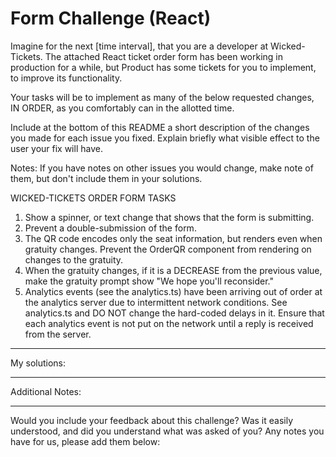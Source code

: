 # Form Challenge (React)

Imagine for the next [time interval], that you are a developer at Wicked-Tickets. The attached React ticket order form has been working in production for a while, but Product has some tickets for you to implement, to improve its functionality.

Your tasks will be to implement as many of the below requested changes, IN ORDER, as you comfortably can in the allotted time.

Include at the bottom of this README a short description of the changes you made for each issue you fixed. Explain briefly what visible effect to the user your fix will have.

Notes: If you have notes on other issues you would change, make note of them, but don't include them in your solutions.

WICKED-TICKETS ORDER FORM TASKS

1. Show a spinner, or text change that shows that the form is submitting.
2. Prevent a double-submission of the form.
3. The QR code encodes only the seat information, but renders even when gratuity changes. Prevent the OrderQR component from rendering on changes to the gratuity.
4. When the gratuity changes, if it is a DECREASE from the previous value, make the gratuity prompt show "We hope you'll reconsider."
5. Analytics events (see the analytics.ts) have been arriving out of order at the analytics server due to intermittent network conditions. See analytics.ts and DO NOT change the hard-coded delays in it. Ensure that each analytics event is not put on the network until a reply is received from the server.

---

My solutions:

---

Additional Notes:

---

Would you include your feedback about this challenge? Was it easily understood, and did you understand what was asked of you? Any notes you have for us, please add them below:
